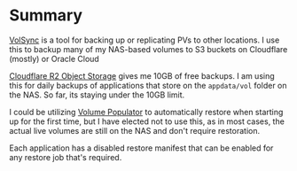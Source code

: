 # Summary
[VolSync](https://github.com/backube/volsync) is a tool for backing up or replicating PVs to other locations. I use this to backup many of my NAS-based volumes to S3 buckets on Cloudflare (mostly) or Oracle Cloud

[Cloudflare R2 Object Storage](https://dash.cloudflare.com/fa831d805d821b7c4627b464a9845a9d/r2/overview) gives me 10GB of free backups. I am using this for daily backups of applications that store on the `appdata/vol` folder on the NAS. So far, its staying under the 10GB limit.

I could be utilizing [Volume Populator](https://volsync.readthedocs.io/en/stable/usage/volume-populator/index.html) to automatically restore when starting up for the first time, but I have elected not to use this, as in most cases, the actual live volumes are still on the NAS and don't require restoration.

Each application has a disabled restore manifest that can be enabled for any restore job that's required.